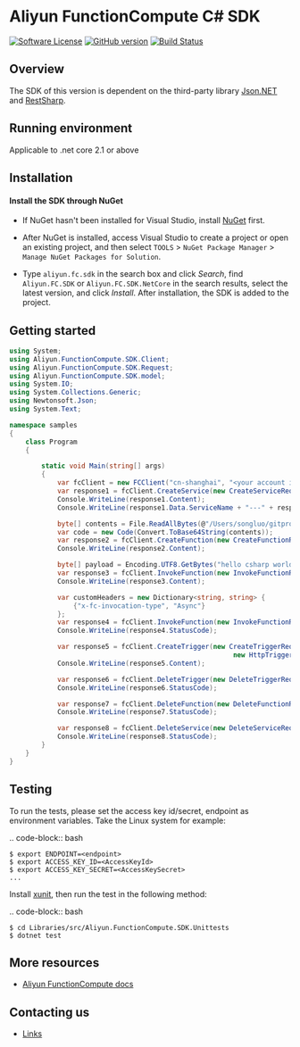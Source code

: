Aliyun FunctionCompute C# SDK
=================================

[![Software License](https://img.shields.io/badge/license-MIT-brightgreen.svg)](LICENSE)
[![GitHub version](https://badge.fury.io/gh/aliyun%2Ffc-csharp-sdk.svg)](https://badge.fury.io/gh/aliyun%2Ffc-csharp-sdk)
[![Build Status](https://travis-ci.org/aliyun/fc-csharp-sdk.svg?branch=master)](https://travis-ci.org/aliyun/fc-csharp-sdk)

Overview
--------

The SDK of this version is dependent on the third-party library [Json.NET](https://www.newtonsoft.com/json) and [RestSharp](https://www.nuget.org/packages/RestSharp/).

Running environment
-------------------

Applicable to .net core 2.1 or above


Installation
-------------------

#### Install the SDK through NuGet
 - If NuGet hasn't been installed for Visual Studio, install [NuGet](http://docs.nuget.org/docs/start-here/installing-nuget) first. 
 
 - After NuGet is installed, access Visual Studio to create a project or open an existing project, and then select `TOOLS` > `NuGet Package Manager` > `Manage NuGet Packages for Solution`.
 
 - Type `aliyun.fc.sdk` in the search box and click *Search*, find `Aliyun.FC.SDK` or `Aliyun.FC.SDK.NetCore` in the search results, select the latest version, and click *Install*. After installation, the SDK is added to the project.

Getting started
-------------------

```csharp
using System;
using Aliyun.FunctionCompute.SDK.Client;
using Aliyun.FunctionCompute.SDK.Request;
using Aliyun.FunctionCompute.SDK.model;
using System.IO;
using System.Collections.Generic;
using Newtonsoft.Json;
using System.Text;

namespace samples
{
    class Program
    {

        static void Main(string[] args)
        {
            var fcClient = new FCClient("cn-shanghai", "<your account id>", "<your ak id>", "<your ak secret>");
            var response1 = fcClient.CreateService(new CreateServiceRequest("csharp-service", "create by c# sdk") );
            Console.WriteLine(response1.Content);
            Console.WriteLine(response1.Data.ServiceName + "---" + response1.Data.Description);

            byte[] contents = File.ReadAllBytes(@"/Users/songluo/gitpro/fc-dotnet-sdk/Libraries/samples/hello2.zip");
            var code = new Code(Convert.ToBase64String(contents));
            var response2 = fcClient.CreateFunction(new CreateFunctionRequest("csharp-service", "csharp-function", "python3", "index.handler", code));
            Console.WriteLine(response2.Content);

            byte[] payload = Encoding.UTF8.GetBytes("hello csharp world");
            var response3 = fcClient.InvokeFunction(new InvokeFunctionRequest("csharp-service", "csharp-function", null, payload));
            Console.WriteLine(response3.Content);

            var customHeaders = new Dictionary<string, string> {
                {"x-fc-invocation-type", "Async"}
            };
            var response4 = fcClient.InvokeFunction(new InvokeFunctionRequest("csharp-service", "csharp-function", null, payload, customHeaders));
            Console.WriteLine(response4.StatusCode);

            var response5 = fcClient.CreateTrigger(new CreateTriggerRequest("csharp-service", "csharp-function", "my-http-trigger", "http", "dummy_arn", "", 
                                                        new HttpTriggerConfig(HttpAuthType.ANONYMOUS, new HttpMethod[] { HttpMethod.GET, HttpMethod.POST })));
            Console.WriteLine(response5.Content);

            var response6 = fcClient.DeleteTrigger(new DeleteTriggerRequest("csharp-service", "csharp-function", "my-http-trigger"));
            Console.WriteLine(response6.StatusCode);

            var response7 = fcClient.DeleteFunction(new DeleteFunctionRequest("test", "fff2"));
            Console.WriteLine(response7.StatusCode);

            var response8 = fcClient.DeleteService(new DeleteServiceRequest("csharp"));
            Console.WriteLine(response8.StatusCode);
        }
	}
}

```


Testing
-------

To run the tests, please set the access key id/secret, endpoint as environment variables.
Take the Linux system for example:

.. code-block:: bash

    $ export ENDPOINT=<endpoint>
    $ export ACCESS_KEY_ID=<AccessKeyId>
    $ export ACCESS_KEY_SECRET=<AccessKeySecret>
    ...

Install [xunit](https://www.nuget.org/packages/xunit/), then run the test in the following method:

.. code-block:: bash

    $ cd Libraries/src/Aliyun.FunctionCompute.SDK.Unittests
    $ dotnet test


More resources
--------------
- [Aliyun FunctionCompute docs](https://help.aliyun.com/product/50980.html)

Contacting us
-------------
- [Links](https://help.aliyun.com/document_detail/53087.html)
